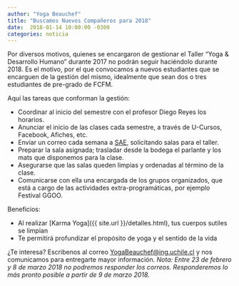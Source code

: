 ```yaml
---
author: "Yoga Beauchef"
title: "Buscamos Nuevos Compañeros para 2018"
date:  2018-01-14 10:00:00 -0300
categories: noticia
---
```


Por diversos motivos, quienes se encargaron de gestionar el Taller “Yoga & Desarrollo Humano” durante 2017 no podrán seguir haciéndolo durante 2018. Es el motivo, por el que convocamos a nuevos estudiantes que se encarguen de la gestión del mismo, idealmente que sean dos o tres estudiantes de pre-grado de FCFM.

Aquí las tareas que conforman la gestión:
- Coordinar al inicio del semestre con el profesor Diego Reyes los horarios.
- Anunciar el inicio de las clases cada semestre, a través de U-Cursos, Facebook, Afiches, etc.
- Enviar un correo cada semana a  [SAE](http://escuela.ingenieria.uchile.cl/vida-estudiantil/126262/presentacion), solicitando salas para el taller.
- Preparar la sala asignada; trasladar desde la bodega el parlante y los mats que disponemos para la clase.
- Asegurarse que las salas queden limpias y ordenadas al término de la clase.
- Comunicarse con ella una encargada de los grupos organizados, que está a cargo de las actividades extra-programáticas, por ejemplo Festival GGOO.

Beneficios:
- Al realizar [Karma Yoga]({{ site.url }}/detalles.html), tus cuerpos sutiles se limpian
- Te permitirá profundizar el propósito de yoga y el sentido de la vida

¿Te interesa? Escribenos al correo [YogaBeauchef@ing.uchile.cl](mailto:YogaBeauchef@ing.uchile.cl?subject=Interesado%20en%20la%20organización%20de%20Yoga%20Beauchef) y nos comunicamos para entregarte mayor información. *Nota: Entre 23 de febrero y 8 de marzo 2018 no podremos responder los correos. Responderemos lo más pronto posible a partir de 9 de marzo 2018.*
